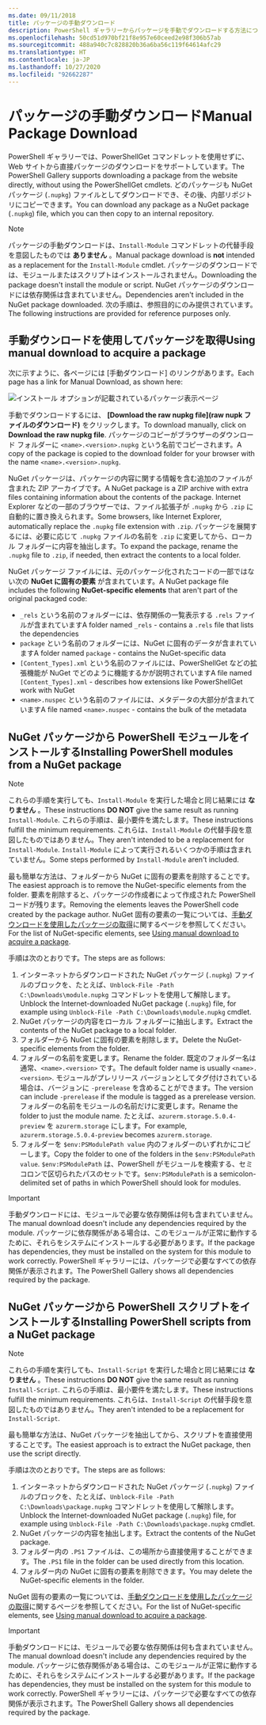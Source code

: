```yaml
---
ms.date: 09/11/2018
title: パッケージの手動ダウンロード
description: PowerShell ギャラリーからパッケージを手動でダウンロードする方法について説明します。
ms.openlocfilehash: 50cd51d970bf21f8e957e60ceed2e98f306b57ab
ms.sourcegitcommit: 488a940c7c828820b36a6ba56c119f64614afc29
ms.translationtype: HT
ms.contentlocale: ja-JP
ms.lasthandoff: 10/27/2020
ms.locfileid: "92662287"
---
```

# <a name="manual-package-download"></a><span data-ttu-id="2fe6b-103">パッケージの手動ダウンロード</span><span class="sxs-lookup"><span data-stu-id="2fe6b-103">Manual Package Download</span></span>

<span data-ttu-id="2fe6b-104">PowerShell ギャラリーでは、PowerShellGet コマンドレットを使用せずに、Web サイトから直接パッケージのダウンロードをサポートしています。</span><span class="sxs-lookup"><span data-stu-id="2fe6b-104">The PowerShell Gallery supports downloading a package from the website directly, without using the PowerShellGet cmdlets.</span></span> <span data-ttu-id="2fe6b-105">どのパッケージも NuGet パッケージ (`.nupkg`) ファイルとしてダウンロードでき、その後、内部リポジトリにコピーできます。</span><span class="sxs-lookup"><span data-stu-id="2fe6b-105">You can download any package as a NuGet package (`.nupkg`) file, which you can then copy to an internal repository.</span></span>

> [!NOTE]
> <span data-ttu-id="2fe6b-106">パッケージの手動ダウンロードは、`Install-Module` コマンドレットの代替手段を意図したものでは **ありません** 。</span><span class="sxs-lookup"><span data-stu-id="2fe6b-106">Manual package download is **not** intended as a replacement for the `Install-Module` cmdlet.</span></span>
> <span data-ttu-id="2fe6b-107">パッケージのダウンロードでは、モジュールまたはスクリプトはインストールされません。</span><span class="sxs-lookup"><span data-stu-id="2fe6b-107">Downloading the package doesn't install the module or script.</span></span> <span data-ttu-id="2fe6b-108">NuGet パッケージのダウンロードには依存関係は含まれていません。</span><span class="sxs-lookup"><span data-stu-id="2fe6b-108">Dependencies aren't included in the NuGet package downloaded.</span></span> <span data-ttu-id="2fe6b-109">次の手順は、参照目的にのみ提供されています。</span><span class="sxs-lookup"><span data-stu-id="2fe6b-109">The following instructions are provided for reference purposes only.</span></span>

## <a name="using-manual-download-to-acquire-a-package"></a><span data-ttu-id="2fe6b-110">手動ダウンロードを使用してパッケージを取得</span><span class="sxs-lookup"><span data-stu-id="2fe6b-110">Using manual download to acquire a package</span></span>

<span data-ttu-id="2fe6b-111">次に示すように、各ページには [手動ダウンロード] のリンクがあります。</span><span class="sxs-lookup"><span data-stu-id="2fe6b-111">Each page has a link for Manual Download, as shown here:</span></span>

![インストール オプションが記載されているパッケージ表示ページ](media/manual-download/packagedisplaypagewithpseditions.png)

<span data-ttu-id="2fe6b-113">手動でダウンロードするには、 **[Download the raw nupkg file]\(raw nupk ファイルのダウンロード\)** をクリックします。</span><span class="sxs-lookup"><span data-stu-id="2fe6b-113">To download manually, click on **Download the raw nupkg file**.</span></span> <span data-ttu-id="2fe6b-114">パッケージのコピーがブラウザーのダウンロード フォルダーに `<name>.<version>.nupkg` という名前でコピーされます。</span><span class="sxs-lookup"><span data-stu-id="2fe6b-114">A copy of the package is copied to the download folder for your browser with the name `<name>.<version>.nupkg`.</span></span>

<span data-ttu-id="2fe6b-115">NuGet パッケージは、パッケージの内容に関する情報を含む追加のファイルが含まれた ZIP アーカイブです。</span><span class="sxs-lookup"><span data-stu-id="2fe6b-115">A NuGet package is a ZIP archive with extra files containing information about the contents of the package.</span></span> <span data-ttu-id="2fe6b-116">Internet Explorer などの一部のブラウザーでは、ファイル拡張子が `.nupkg` から `.zip` に自動的に置き換えられます。</span><span class="sxs-lookup"><span data-stu-id="2fe6b-116">Some browsers, like Internet Explorer, automatically replace the `.nupkg` file extension with `.zip`.</span></span> <span data-ttu-id="2fe6b-117">パッケージを展開するには、必要に応じて `.nupkg` ファイルの名前を `.zip` に変更してから、ローカル フォルダーに内容を抽出します。</span><span class="sxs-lookup"><span data-stu-id="2fe6b-117">To expand the package, rename the `.nupkg` file to `.zip`, if needed, then extract the contents to a local folder.</span></span>

<span data-ttu-id="2fe6b-118">NuGet パッケージ ファイルには、元のパッケージ化されたコードの一部ではない次の **NuGet に固有の要素** が含まれています。</span><span class="sxs-lookup"><span data-stu-id="2fe6b-118">A NuGet package file includes the following **NuGet-specific elements** that aren't part of the original packaged code:</span></span>

- <span data-ttu-id="2fe6b-119">`_rels` という名前のフォルダーには、依存関係の一覧表示する `.rels` ファイルが含まれています</span><span class="sxs-lookup"><span data-stu-id="2fe6b-119">A folder named `_rels` - contains a `.rels` file that lists the dependencies</span></span>
- <span data-ttu-id="2fe6b-120">`package` という名前のフォルダーには、NuGet に固有のデータが含まれています</span><span class="sxs-lookup"><span data-stu-id="2fe6b-120">A folder named `package` - contains the NuGet-specific data</span></span>
- <span data-ttu-id="2fe6b-121">`[Content_Types].xml` という名前のファイルには、PowerShellGet などの拡張機能が NuGet でどのように機能するかが説明されています</span><span class="sxs-lookup"><span data-stu-id="2fe6b-121">A file named `[Content_Types].xml` - describes how extensions like PowerShellGet work with NuGet</span></span>
- <span data-ttu-id="2fe6b-122">`<name>.nuspec` という名前のファイルには、メタデータの大部分が含まれています</span><span class="sxs-lookup"><span data-stu-id="2fe6b-122">A file named `<name>.nuspec` - contains the bulk of the metadata</span></span>

## <a name="installing-powershell-modules-from-a-nuget-package"></a><span data-ttu-id="2fe6b-123">NuGet パッケージから PowerShell モジュールをインストールする</span><span class="sxs-lookup"><span data-stu-id="2fe6b-123">Installing PowerShell modules from a NuGet package</span></span>

> [!NOTE]
> <span data-ttu-id="2fe6b-124">これらの手順を実行しても、`Install-Module` を実行した場合と同じ結果には **なりません** 。</span><span class="sxs-lookup"><span data-stu-id="2fe6b-124">These instructions **DO NOT** give the same result as running `Install-Module`.</span></span> <span data-ttu-id="2fe6b-125">これらの手順は、最小要件を満たします。</span><span class="sxs-lookup"><span data-stu-id="2fe6b-125">These instructions fulfill the minimum requirements.</span></span> <span data-ttu-id="2fe6b-126">これらは、`Install-Module` の代替手段を意図したものではありません。</span><span class="sxs-lookup"><span data-stu-id="2fe6b-126">They aren't intended to be a replacement for `Install-Module`.</span></span>
> <span data-ttu-id="2fe6b-127">`Install-Module` によって実行されるいくつかの手順は含まれていません。</span><span class="sxs-lookup"><span data-stu-id="2fe6b-127">Some steps performed by `Install-Module` aren't included.</span></span>

<span data-ttu-id="2fe6b-128">最も簡単な方法は、フォルダーから NuGet に固有の要素を削除することです。</span><span class="sxs-lookup"><span data-stu-id="2fe6b-128">The easiest approach is to remove the NuGet-specific elements from the folder.</span></span> <span data-ttu-id="2fe6b-129">要素を削除すると、パッケージの作成者によって作成された PowerShell コードが残ります。</span><span class="sxs-lookup"><span data-stu-id="2fe6b-129">Removing the elements leaves the PowerShell code created by the package author.</span></span>
<span data-ttu-id="2fe6b-130">NuGet 固有の要素の一覧については、[手動ダウンロードを使用したパッケージの取得](#using-manual-download-to-acquire-a-package)に関するページを参照してください。</span><span class="sxs-lookup"><span data-stu-id="2fe6b-130">For the list of NuGet-specific elements, see [Using manual download to acquire a package](#using-manual-download-to-acquire-a-package).</span></span>

<span data-ttu-id="2fe6b-131">手順は次のとおりです。</span><span class="sxs-lookup"><span data-stu-id="2fe6b-131">The steps are as follows:</span></span>

1. <span data-ttu-id="2fe6b-132">インターネットからダウンロードされた NuGet パッケージ (`.nupkg`) ファイルのブロックを、たとえば、`Unblock-File -Path C:\Downloads\module.nupkg` コマンドレットを使用して解除します。</span><span class="sxs-lookup"><span data-stu-id="2fe6b-132">Unblock the Internet-downloaded NuGet package (`.nupkg`) file, for example using `Unblock-File -Path C:\Downloads\module.nupkg` cmdlet.</span></span>
1. <span data-ttu-id="2fe6b-133">NuGet パッケージの内容をローカル フォルダーに抽出します。</span><span class="sxs-lookup"><span data-stu-id="2fe6b-133">Extract the contents of the NuGet package to a local folder.</span></span>
1. <span data-ttu-id="2fe6b-134">フォルダーから NuGet に固有の要素を削除します。</span><span class="sxs-lookup"><span data-stu-id="2fe6b-134">Delete the NuGet-specific elements from the folder.</span></span>
1. <span data-ttu-id="2fe6b-135">フォルダーの名前を変更します。</span><span class="sxs-lookup"><span data-stu-id="2fe6b-135">Rename the folder.</span></span> <span data-ttu-id="2fe6b-136">既定のフォルダー名は通常、`<name>.<version>` です。</span><span class="sxs-lookup"><span data-stu-id="2fe6b-136">The default folder name is usually `<name>.<version>`.</span></span> <span data-ttu-id="2fe6b-137">モジュールがプレリリース バージョンとしてタグ付けされている場合は、バージョンに `-prerelease` を含めることができます。</span><span class="sxs-lookup"><span data-stu-id="2fe6b-137">The version can include `-prerelease` if the module is tagged as a prerelease version.</span></span> <span data-ttu-id="2fe6b-138">フォルダーの名前をモジュールの名前だけに変更します。</span><span class="sxs-lookup"><span data-stu-id="2fe6b-138">Rename the folder to just the module name.</span></span> <span data-ttu-id="2fe6b-139">たとえば、`azurerm.storage.5.0.4-preview` を `azurerm.storage` にします。</span><span class="sxs-lookup"><span data-stu-id="2fe6b-139">For example, `azurerm.storage.5.0.4-preview` becomes `azurerm.storage`.</span></span>
1. <span data-ttu-id="2fe6b-140">フォルダーを `$env:PSModulePath value` 内のフォルダーのいずれかにコピーします。</span><span class="sxs-lookup"><span data-stu-id="2fe6b-140">Copy the folder to one of the folders in the `$env:PSModulePath value`.</span></span> <span data-ttu-id="2fe6b-141">`$env:PSModulePath` は、PowerShell がモジュールを検索する、セミコロンで区切られたパスのセットです。</span><span class="sxs-lookup"><span data-stu-id="2fe6b-141">`$env:PSModulePath` is a semicolon-delimited set of paths in which PowerShell should look for modules.</span></span>

> [!IMPORTANT]
> <span data-ttu-id="2fe6b-142">手動ダウンロードには、モジュールで必要な依存関係は何も含まれていません。</span><span class="sxs-lookup"><span data-stu-id="2fe6b-142">The manual download doesn't include any dependencies required by the module.</span></span> <span data-ttu-id="2fe6b-143">パッケージに依存関係がある場合は、このモジュールが正常に動作するために、それらをシステムにインストールする必要があります。</span><span class="sxs-lookup"><span data-stu-id="2fe6b-143">If the package has dependencies, they must be installed on the system for this module to work correctly.</span></span> <span data-ttu-id="2fe6b-144">PowerShell ギャラリーには、パッケージで必要なすべての依存関係が表示されます。</span><span class="sxs-lookup"><span data-stu-id="2fe6b-144">The PowerShell Gallery shows all dependencies required by the package.</span></span>

## <a name="installing-powershell-scripts-from-a-nuget-package"></a><span data-ttu-id="2fe6b-145">NuGet パッケージから PowerShell スクリプトをインストールする</span><span class="sxs-lookup"><span data-stu-id="2fe6b-145">Installing PowerShell scripts from a NuGet package</span></span>

> [!NOTE]
> <span data-ttu-id="2fe6b-146">これらの手順を実行しても、`Install-Script` を実行した場合と同じ結果には **なりません** 。</span><span class="sxs-lookup"><span data-stu-id="2fe6b-146">These instructions **DO NOT** give the same result as running `Install-Script`.</span></span> <span data-ttu-id="2fe6b-147">これらの手順は、最小要件を満たします。</span><span class="sxs-lookup"><span data-stu-id="2fe6b-147">These instructions fulfill the minimum requirements.</span></span> <span data-ttu-id="2fe6b-148">これらは、`Install-Script` の代替手段を意図したものではありません。</span><span class="sxs-lookup"><span data-stu-id="2fe6b-148">They aren't intended to be a replacement for `Install-Script`.</span></span>

<span data-ttu-id="2fe6b-149">最も簡単な方法は、NuGet パッケージを抽出してから、スクリプトを直接使用することです。</span><span class="sxs-lookup"><span data-stu-id="2fe6b-149">The easiest approach is to extract the NuGet package, then use the script directly.</span></span>

<span data-ttu-id="2fe6b-150">手順は次のとおりです。</span><span class="sxs-lookup"><span data-stu-id="2fe6b-150">The steps are as follows:</span></span>

1. <span data-ttu-id="2fe6b-151">インターネットからダウンロードされた NuGet パッケージ (`.nupkg`) ファイルのブロックを、たとえば、`Unblock-File -Path C:\Downloads\package.nupkg` コマンドレットを使用して解除します。</span><span class="sxs-lookup"><span data-stu-id="2fe6b-151">Unblock the Internet-downloaded NuGet package (`.nupkg`) file, for example using `Unblock-File -Path C:\Downloads\package.nupkg` cmdlet.</span></span>
1. <span data-ttu-id="2fe6b-152">NuGet パッケージの内容を抽出します。</span><span class="sxs-lookup"><span data-stu-id="2fe6b-152">Extract the contents of the NuGet package.</span></span>
1. <span data-ttu-id="2fe6b-153">フォルダー内の `.PS1` ファイルは、この場所から直接使用することができます。</span><span class="sxs-lookup"><span data-stu-id="2fe6b-153">The `.PS1` file in the folder can be used directly from this location.</span></span>
1. <span data-ttu-id="2fe6b-154">フォルダー内の NuGet に固有の要素を削除できます。</span><span class="sxs-lookup"><span data-stu-id="2fe6b-154">You may delete the NuGet-specific elements in the folder.</span></span>

<span data-ttu-id="2fe6b-155">NuGet 固有の要素の一覧については、[手動ダウンロードを使用したパッケージの取得](#using-manual-download-to-acquire-a-package)に関するページを参照してください。</span><span class="sxs-lookup"><span data-stu-id="2fe6b-155">For the list of NuGet-specific elements, see [Using manual download to acquire a package](#using-manual-download-to-acquire-a-package).</span></span>

> [!IMPORTANT]
> <span data-ttu-id="2fe6b-156">手動ダウンロードには、モジュールで必要な依存関係は何も含まれていません。</span><span class="sxs-lookup"><span data-stu-id="2fe6b-156">The manual download doesn't include any dependencies required by the module.</span></span> <span data-ttu-id="2fe6b-157">パッケージに依存関係がある場合は、このモジュールが正常に動作するために、それらをシステムにインストールする必要があります。</span><span class="sxs-lookup"><span data-stu-id="2fe6b-157">If the package has dependencies, they must be installed on the system for this module to work correctly.</span></span> <span data-ttu-id="2fe6b-158">PowerShell ギャラリーには、パッケージで必要なすべての依存関係が表示されます。</span><span class="sxs-lookup"><span data-stu-id="2fe6b-158">The PowerShell Gallery shows all dependencies required by the package.</span></span>
